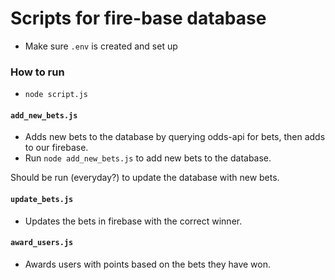 # Scripts for fire-base database

- Make sure `.env` is created and set up

### How to run

- `node script.js`

#### `add_new_bets.js`

- Adds new bets to the database by querying odds-api for bets, then adds to our firebase.
- Run `node add_new_bets.js` to add new bets to the database.

Should be run (everyday?) to update the database with new bets.

#### `update_bets.js`

- Updates the bets in firebase with the correct winner.

#### `award_users.js`

- Awards users with points based on the bets they have won.